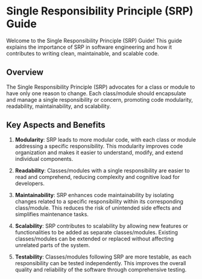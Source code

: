 # Single Responsibility Principle (SRP) Guide

Welcome to the Single Responsibility Principle (SRP) Guide! This guide explains the importance of SRP in software engineering and how it contributes to writing clean, maintainable, and scalable code.

## Overview

The Single Responsibility Principle (SRP) advocates for a class or module to have only one reason to change. Each class/module should encapsulate and manage a single responsibility or concern, promoting code modularity, readability, maintainability, and scalability.

## Key Aspects and Benefits

1. **Modularity**: SRP leads to more modular code, with each class or module addressing a specific responsibility. This modularity improves code organization and makes it easier to understand, modify, and extend individual components.


2. **Readability**: Classes/modules with a single responsibility are easier to read and comprehend, reducing complexity and cognitive load for developers.


3. **Maintainability**: SRP enhances code maintainability by isolating changes related to a specific responsibility within its corresponding class/module. This reduces the risk of unintended side effects and simplifies maintenance tasks.


4. **Scalability**: SRP contributes to scalability by allowing new features or functionalities to be added as separate classes/modules. Existing classes/modules can be extended or replaced without affecting unrelated parts of the system.


5. **Testability**: Classes/modules following SRP are more testable, as each responsibility can be tested independently. This improves the overall quality and reliability of the software through comprehensive testing.
